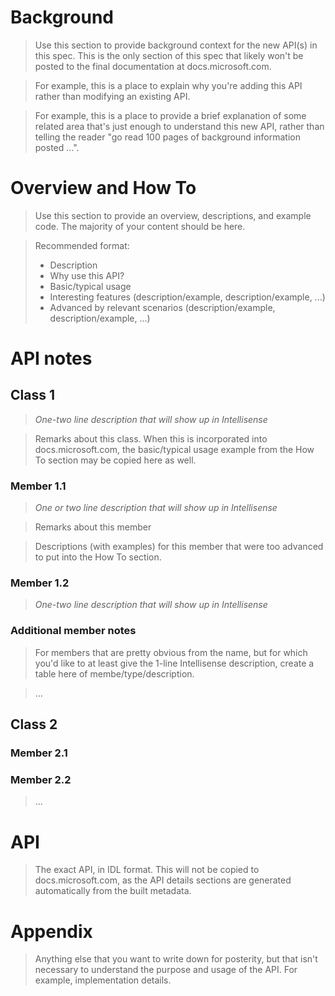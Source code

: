 
# Background
> Use this section to provide background context for the new API(s) in this spec.
 This is the only section of this spec that likely won't be posted to the final
 documentation at docs.microsoft.com.

> For example, this is a place to explain why you're adding this API rather than
modifying an existing API.

> For example, this is a place to provide a brief explanation of some related
area that's just enough to understand this new API, rather than telling
the reader "go read 100 pages of background information posted ...".


# Overview and How To
> Use this section to provide an overview, descriptions, and example
code.  The majority of your content should be here.

> Recommended format:
>* Description
>* Why use this API?
>* Basic/typical usage
>* Interesting features
>       (description/example, description/example, ...)
>* Advanced by relevant scenarios 
(description/example, description/example, ...)


# API notes

## Class 1
> *One-two line description that will show up in Intellisense*

> Remarks about this class.  When this is incorporated into
docs.microsoft.com, the basic/typical usage example from the
How To section may be copied here as well.

### Member 1.1
> *One or two line description that will show up in Intellisense*

> Remarks about this member

> Descriptions (with examples) for this member that were too
advanced to put into the How To section.

### Member 1.2
> *One-two line description that will show up in Intellisense*

### Additional member notes
> For members that are pretty obvious from the name,
but for which you'd like to at least give the 1-line Intellisense
description, create a table here of membe/type/description.

>...

## Class 2

### Member 2.1
### Member 2.2
>...


# API

>The exact API, in IDL format.  This will not be copied to
docs.microsoft.com, as the API details sections are generated
automatically from the built metadata.

# Appendix
> Anything else that you want to write down for posterity, but 
that isn't necessary to understand the purpose and usage of the API.
For example, implementation details.
